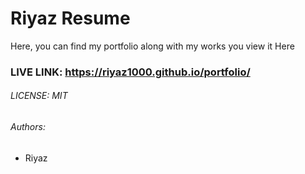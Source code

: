 # Riyaz Resume
Here, you can find my portfolio along with my works you view it Here

### LIVE LINK:  https://riyaz1000.github.io/portfolio/

###### LICENSE: MIT

###### Authors:
- Riyaz
